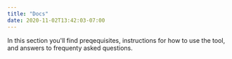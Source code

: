 ```yaml
---
title: "Docs"
date: 2020-11-02T13:42:03-07:00
---
```


In this section you'll find preqequisites, instructions for how
to use the tool, and answers to frequenty asked questions.

